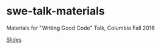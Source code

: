 # swe-talk-materials
Materials for "Writing Good Code" Talk, Columbia Fall 2016

[Slides](https://github.com/cerrno/swe-talk-materials/blob/master/writing-good-code-slides.pdf)
